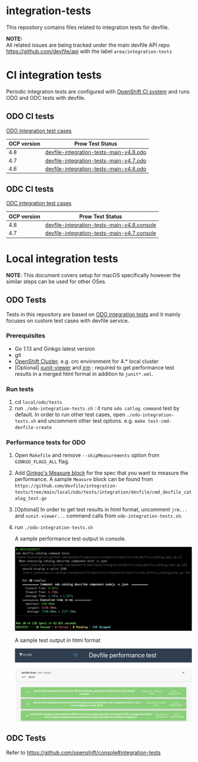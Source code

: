 # integration-tests
This repository contains files related to integration tests for devfile.  

**NOTE:**  
All related issues are being tracked under the main devfile API repo https://github.com/devfile/api with the label `area/integration-tests`

# CI integration tests
Periodic integration tests are configured with [OpenShift CI system](https://docs.ci.openshift.org/docs/how-tos/onboarding-a-new-component/) and runs ODO and ODC tests with devfile.

## ODO CI tests
[ODO integration test cases](./scripts/odo/features/odo-devfile.feature)

| OCP version   |      Prow Test Status    |
|----------|:-------------:|
| 4.8 | [devfile-integration-tests-main-v4.8.odo](https://prow.ci.openshift.org/?job=periodic-ci-devfile-integration-tests-main-v4.8.odo-integration-devfile-odo-periodic) |
| 4.7 | [devfile-integration-tests-main-v4.7.odo](https://prow.ci.openshift.org/?job=periodic-ci-devfile-integration-tests-main-v4.7.odo-integration-devfile-odo-periodic) |
| 4.6 | [devfile-integration-tests-main-v4.6.odo](https://prow.ci.openshift.org/?job=periodic-ci-devfile-integration-tests-main-v4.6.odo-integration-devfile-odo-periodic) |

## ODC CI tests
[ODC integration test cases](./scripts/console/frontend/packages/dev-console/integration-tests/features/addFlow/create-from-devfile.feature)

| OCP version   |      Prow Test Status    |
|----------|:-------------:|
| 4.8 | [devfile-integration-tests-main-v4.8.console](https://prow.ci.openshift.org/?job=periodic-ci-devfile-integration-tests-main-v4.8.console-e2e-gcp-console-periodic) |
| 4.7 | [devfile-integration-tests-main-v4.7.console](https://prow.ci.openshift.org/?job=periodic-ci-devfile-integration-tests-main-v4.7.console-e2e-gcp-console-periodic) |

# Local integration tests
**NOTE**: This document covers setup for macOS specifically however the similar steps can be used for other OSes.

## ODO Tests
Tests in this repository are based on [ODO integration tests](https://github.com/openshift/odo/blob/main/docs/dev/test-architecture.adoc#integration-and-e2e-tests) and it mainly focuses on custom test cases with devfile service.

### Prerequisites
- Go 1.13 and Ginkgo latest version
- git
- [OpenShift Cluster](https://github.com/openshift/odo/blob/main/docs/dev/test-architecture.adoc#integration-and-e2e-tests).  e.g. crc environment for 4.* local cluster 
- [Optional] [xunit-viewer](https://www.npmjs.com/package/xunit-viewer)
  and [jrm](https://www.npmjs.com/package/junit-report-merger?activeTab=readme) : required to get performance test results in a merged html format in addition to `junit*.xml`.

### Run tests
1. cd `local/odo/tests`
1. run `./odo-integration-tests.sh`  : it runs `odo catlog command` test by default. In order to run other test cases, open `./odo-integration-tests.sh` and uncomment other test options. e.g. `make test-cmd-devfile-create`

### Performance tests for ODO
1. Open `Makefile` and remove `--skipMeasurements` option from `GINKGO_FLAGS_ALL` flag.
1. Add [Ginkgo's Measure block](https://onsi.github.io/ginkgo/#benchmark-tests) for the spec that you want to measure the performance. A sample `Measure` block can be found from `https://github.com/devfile/integration-tests/tree/main/local/odo/tests/integration/devfile/cmd_devfile_catalog_test.go`
1. [Optional] In order to get test results in html format, uncomment `jrm...` and `xunit-viewer...` command calls from `odo-integration-tests.sh`. 
1. run `./odo-integration-tests.sh`
   
    A sample performance test output in console.
   
    ![alt text](./docs/images/perf_measure_sample.png "Performance test result")

    A sample test output in html format

   ![alt text](./docs/images/perf_html_sample.png "Performance test result")

## ODC Tests
Refer to https://github.com/openshift/console#integration-tests
